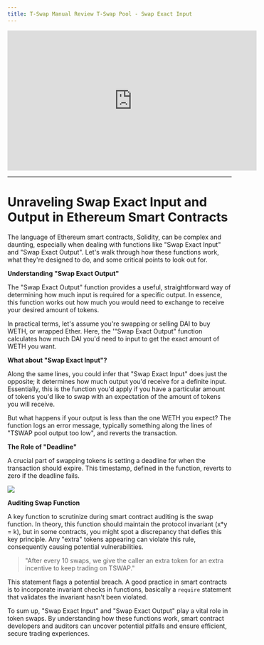```yaml
---
title: T-Swap Manual Review T-Swap Pool - Swap Exact Input
---
```


<iframe width="560" height="315" src="https://www.youtube.com/embed/jou1PCLlwFI?si=yZHgHK-2mLRyGwFv" title="YouTube video player" frameborder="0" allow="accelerometer; autoplay; clipboard-write; encrypted-media; gyroscope; picture-in-picture; web-share" allowfullscreen></iframe>

---

# Unraveling Swap Exact Input and Output in Ethereum Smart Contracts

The language of Ethereum smart contracts, Solidity, can be complex and daunting, especially when dealing with functions like "Swap Exact Input" and "Swap Exact Output". Let's walk through how these functions work, what they're designed to do, and some critical points to look out for.

**Understanding "Swap Exact Output"**

The "Swap Exact Output" function provides a useful, straightforward way of determining how much input is required for a specific output. In essence, this function works out how much you would need to exchange to receive your desired amount of tokens.

In practical terms, let's assume you're swapping or selling DAI to buy WETH, or wrapped Ether. Here, the '"Swap Exact Output" function calculates how much DAI you'd need to input to get the exact amount of WETH you want.

**What about "Swap Exact Input"?**

Along the same lines, you could infer that "Swap Exact Input" does just the opposite; it determines how much output you'd receive for a definite input. Essentially, this is the function you'd apply if you have a particular amount of tokens you'd like to swap with an expectation of the amount of tokens you will receive.

But what happens if your output is less than the one WETH you expect? The function logs an error message, typically something along the lines of "TSWAP pool output too low", and reverts the transaction.

**The Role of "Deadline"**

A crucial part of swapping tokens is setting a deadline for when the transaction should expire. This timestamp, defined in the function, reverts to zero if the deadline fails.

![](https://cdn.videotap.com/CP5x1AoZaOQRK8ROhjOo-190.47.png)

**Auditing Swap Function**

A key function to scrutinize during smart contract auditing is the swap function. In theory, this function should maintain the protocol invariant (x\*y = k), but in some contracts, you might spot a discrepancy that defies this key principle. Any "extra" tokens appearing can violate this rule, consequently causing potential vulnerabilities.

> "After every 10 swaps, we give the caller an extra token for an extra incentive to keep trading on TSWAP."

This statement flags a potential breach. A good practice in smart contracts is to incorporate invariant checks in functions, basically a `require` statement that validates the invariant hasn't been violated.

To sum up, "Swap Exact Input" and "Swap Exact Output" play a vital role in token swaps. By understanding how these functions work, smart contract developers and auditors can uncover potential pitfalls and ensure efficient, secure trading experiences.
